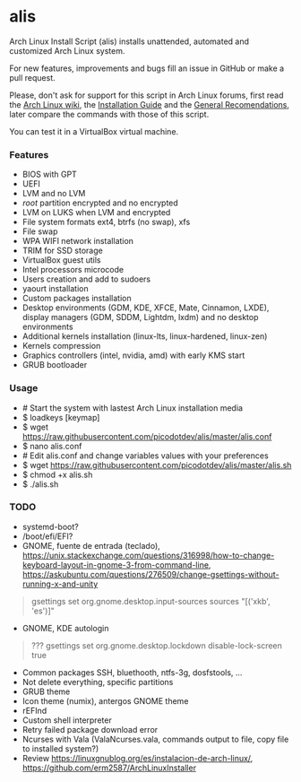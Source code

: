 # alis

Arch Linux Install Script (alis) installs unattended, automated and customized Arch Linux system.

For new features, improvements and bugs fill an issue in GitHub or make a pull request.

Please, don't ask for support for this script in Arch Linux forums, first read
the [Arch Linux wiki](https://wiki.archlinux.org), the [Installation Guide](https://wiki.archlinux.org/index.php/Installation_guide) and the [General
Recomendations](https://wiki.archlinux.org/index.php/General_recommendations), later
compare the commands with those of this script.

You can test it in a VirtualBox virtual machine.

### Features

* BIOS with GPT
* UEFI
* LVM and no LVM
* _root_ partition encrypted and no encrypted
* LVM on LUKS when LVM and encrypted
* File system formats ext4, btrfs (no swap), xfs
* File swap
* WPA WIFI network installation
* TRIM for SSD storage
* VirtualBox guest utils
* Intel processors microcode
* Users creation and add to sudoers
* yaourt installation
* Custom packages installation
* Desktop environments (GDM, KDE, XFCE, Mate, Cinnamon, LXDE), display managers (GDM, SDDM, Lightdm, lxdm) and no desktop environments
* Additional kernels installation (linux-lts, linux-hardened, linux-zen)
* Kernels compression
* Graphics controllers (intel, nvidia, amd) with early KMS start
* GRUB bootloader

### Usage

* \# Start the system with lastest Arch Linux installation media
* $ loadkeys [keymap]
* $ wget https://raw.githubusercontent.com/picodotdev/alis/master/alis.conf
* $ nano alis.conf
* \# Edit alis.conf and change variables values with your preferences
* $ wget https://raw.githubusercontent.com/picodotdev/alis/master/alis.sh
* $ chmod +x alis.sh
* $ ./alis.sh

### TODO

* systemd-boot?
* /boot/efi/EFI?
* GNOME, fuente de entrada (teclado), https://unix.stackexchange.com/questions/316998/how-to-change-keyboard-layout-in-gnome-3-from-command-line, https://askubuntu.com/questions/276509/change-gsettings-without-running-x-and-unity
> gsettings set org.gnome.desktop.input-sources sources "[('xkb', 'es')]"
* GNOME, KDE autologin
> ??? gsettings set org.gnome.desktop.lockdown disable-lock-screen true
* Common packages SSH, bluethooth, ntfs-3g, dosfstools, ...
* Not delete everything, specific partitions
* GRUB theme
* Icon theme (numix), antergos GNOME theme
* rEFInd
* Custom shell interpreter
* Retry failed package download error
* Ncurses with Vala (ValaNcurses.vala, commands output to file, copy file to installed system?)
* Review https://linuxgnublog.org/es/instalacion-de-arch-linux/, https://github.com/erm2587/ArchLinuxInstaller
